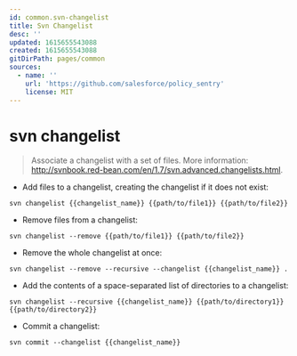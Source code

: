 ```yaml
---
id: common.svn-changelist
title: Svn Changelist
desc: ''
updated: 1615655543088
created: 1615655543088
gitDirPath: pages/common
sources:
  - name: ''
    url: 'https://github.com/salesforce/policy_sentry'
    license: MIT
---
```

# svn changelist

> Associate a changelist with a set of files.
> More information: <http://svnbook.red-bean.com/en/1.7/svn.advanced.changelists.html>.

- Add files to a changelist, creating the changelist if it does not exist:

`svn changelist {{changelist_name}} {{path/to/file1}} {{path/to/file2}}`

- Remove files from a changelist:

`svn changelist --remove {{path/to/file1}} {{path/to/file2}}`

- Remove the whole changelist at once:

`svn changelist --remove --recursive --changelist {{changelist_name}} .`

- Add the contents of a space-separated list of directories to a changelist:

`svn changelist --recursive {{changelist_name}} {{path/to/directory1}} {{path/to/directory2}}`

- Commit a changelist:

`svn commit --changelist {{changelist_name}}`

